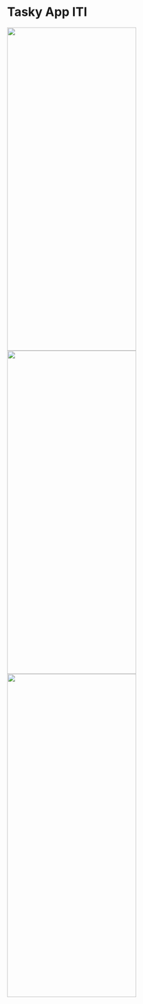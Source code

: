 # Tasky App ITI

<img src="https://github.com/user-attachments/assets/8deb0090-fd44-48f2-aad2-06bfd1520f31" width="300" height="750" />
<img src="https://github.com/user-attachments/assets/f3971975-2794-43e6-9a52-10a5bda86f31" width="300" height="750" />
<img src="https://github.com/user-attachments/assets/1b1dc6d0-bbd6-4a0b-8135-1f6f96e2b337" width="300" height="750" />
